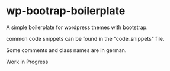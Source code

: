 # wp-bootrap-boilerplate
A simple boilerplate for wordpress themes with bootstrap.

common code snippets can be found in the "code_snippets" file.

Some comments and class names are in german. 

Work in Progress
